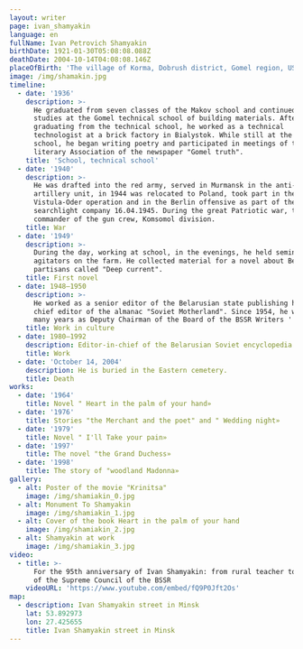 ```yaml
---
layout: writer
page: ivan_shamyakin
language: en
fullName: Ivan Petrovich Shamyakin
birthDate: 1921-01-30T05:08:08.088Z
deathDate: 2004-10-14T04:08:08.146Z
placeOfBirth: 'The village of Korma, Dobrush district, Gomel region, USSR'
image: /img/shamakin.jpg
timeline:
  - date: '1936'
    description: >-
      He graduated from seven classes of the Makov school and continued his
      studies at the Gomel technical school of building materials. After
      graduating from the technical school, he worked as a technical
      technologist at a brick factory in Bialystok. While still at the technical
      school, he began writing poetry and participated in meetings of the
      literary Association of the newspaper "Gomel truth".
    title: 'School, technical school'
  - date: '1940'
    description: >-
      He was drafted into the red army, served in Murmansk in the anti-aircraft
      artillery unit, in 1944 was relocated to Poland, took part in the
      Vistula-Oder operation and in the Berlin offensive as part of the
      searchlight company 16.04.1945. During the great Patriotic war, the
      commander of the gun crew, Komsomol division.  
    title: War
  - date: '1949'
    description: >-
      During the day, working at school, in the evenings, he held seminars for
      agitators on the farm. He collected material for a novel about Belarusian
      partisans called "Deep current".
    title: First novel
  - date: 1948—1950
    description: >-
      He worked as a senior editor of the Belarusian state publishing house,
      chief editor of the almanac "Soviet Motherland". Since 1954, he worked for
      many years as Deputy Chairman of the Board of the BSSR Writers ' Union.
    title: Work in culture
  - date: 1980—1992
    description: Editor-in-chief of the Belarusian Soviet encyclopedia publishing house.
    title: Work
  - date: 'October 14, 2004'
    description: He is buried in the Eastern cemetery.
    title: Death
works:
  - date: '1964'
    title: Novel " Heart in the palm of your hand»
  - date: '1976'
    title: Stories "the Merchant and the poet" and " Wedding night»
  - date: '1979'
    title: Novel " I'll Take your pain»
  - date: '1997'
    title: The novel "the Grand Duchess»
  - date: '1998'
    title: The story of "woodland Madonna»
gallery:
  - alt: Poster of the movie "Krinitsa"
    image: /img/shamiakin_0.jpg
  - alt: Monument To Shamyakin
    image: /img/shamiakin_1.jpg
  - alt: Cover of the book Heart in the palm of your hand
    image: /img/shamiakin_2.jpg
  - alt: Shamyakin at work
    image: /img/shamiakin_3.jpg
video:
  - title: >-
      For the 95th anniversary of Ivan Shamyakin: from rural teacher to Chairman
      of the Supreme Council of the BSSR
    videoURL: 'https://www.youtube.com/embed/fQ9P0Jft2Os'
map:
  - description: Ivan Shamyakin street in Minsk
    lat: 53.892973
    lon: 27.425655
    title: Ivan Shamyakin street in Minsk
---
```



